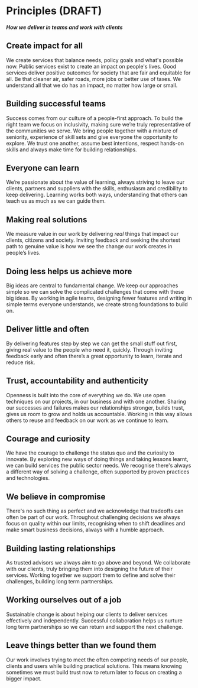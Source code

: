 # Principles (DRAFT)

**_How we deliver in teams and work with clients_**

## Create impact for all
We create services that balance needs, policy goals and what's possible now. Public services exist to create an impact on people's lives. Good services deliver positive outcomes for society that are fair and equitable for all. Be that cleaner air, safer roads, more jobs or better use of taxes. We understand all that we do has an impact, no matter how large or small. 

## Building successful teams
Success comes from our culture of a people-first approach. To build the right team we focus on inclusivity, making sure we’re truly representative of the communities we serve. We bring people together with a mixture of seniority, experience of skill sets and give everyone the opportunity to explore. We trust one another, assume best intentions, respect hands-on skills and always make time for building relationships.

## Everyone can learn
We’re passionate about the value of learning, always striving to leave our clients, partners and suppliers with the skills, enthusiasm and credibility to keep delivering. Learning works both ways, understanding that others can teach us as much as we can guide them. 

## Making real solutions
We measure value in our work by delivering _real_ things that impact our clients, citizens and society. Inviting feedback and seeking the shortest path to genuine value is how we see the change our work creates in people’s lives. 

## Doing less helps us achieve more
Big ideas are central to fundamental change. We keep our approaches simple so we can solve the complicated challenges that come with these big ideas. By working in agile teams, designing fewer features and writing in simple terms everyone understands, we create strong foundations to build on.

## Deliver little and often
By delivering features step by step we can get the small stuff out first, giving real value to the people who need it, quickly. Through inviting feedback early and often there’s a great opportunity to learn, iterate and reduce risk.

## Trust, accountability and authenticity
Openness is built into the core of everything we do. We use open techniques on our projects, in our business and with one another. Sharing our successes and failures makes our relationships stronger, builds trust, gives us room to grow and holds us accountable. Working in this way allows others to reuse and feedback on our work as we continue to learn. 

## Courage and curiosity
We have the courage to challenge the status quo and the curiosity to innovate. By exploring new ways of doing things and taking lessons learnt, we can build services the public sector needs. We recognise there's always a different way of solving a challenge, often supported by proven practices and technologies.

## We believe in compromise
There's no such thing as perfect and we acknowledge that tradeoffs can often be part of our work. Throughout challenging decisions we always focus on quality within our limits, recognising when to shift deadlines and make smart business decisions, always with a humble approach.

## Building lasting relationships
As trusted advisors we always aim to go above and beyond. We collaborate with our clients, truly bringing them into designing the future of their services. Working together we support them to define and solve their challenges, building long term partnerships. 

## Working ourselves out of a job
Sustainable change is about helping our clients to deliver services effectively and independently. Successful collaboration helps us nurture long term partnerships so we can return and support the next challenge. 

## Leave things better than we found them
Our work involves trying to meet the often competing needs of our people, clients and users while building practical solutions. This means knowing sometimes we must build trust now to return later to focus on creating a bigger impact. 
